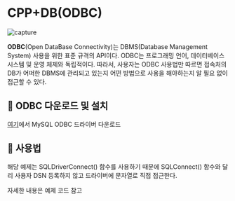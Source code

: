 # CPP+DB(ODBC)

  ![capture](https://github.com/kbm0996/-SystemLink-CPPxDB/blob/master/jpg/figure0.png) 

**ODBC**(Open DataBase Connectivity)는 DBMS(Database Management System) 사용을 위한 표준 규격의 API이다. ODBC는 프로그래밍 언어, 데이터베이스 시스템 및 운영 체제와 독립적이다. 
따라서, 사용자는 ODBC 사용법만 따르면 접속처의 DB가 어떠한 DBMS에 관리되고 있는지 어떤 방법으로 사용을 해야하는지 알 필요 없이 접근할 수 있다.

## 📑 ODBC 다운로드 및 설치

[여기](https://dev.mysql.com/downloads/connector/odbc/)에서 MySQL ODBC 드라이버 다운로드



## 📑 사용법

해당 예제는 SQLDriverConnect() 함수를 사용하기 때문에 SQLConnect() 함수와 달리 사용자 DSN 등록하지 않고 드라이버에 문자열로 직접 접근한다. 

자세한 내용은 예제 코드 참고
